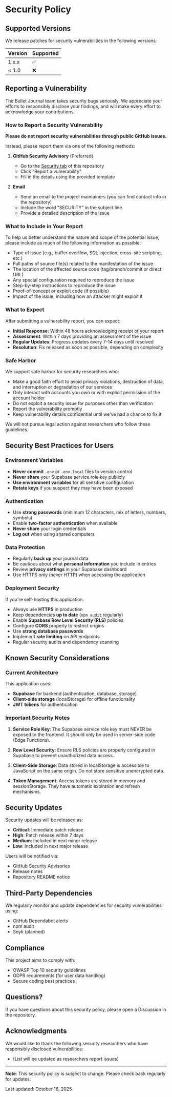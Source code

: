 # Security Policy

## Supported Versions

We release patches for security vulnerabilities in the following versions:

| Version | Supported          |
| ------- | ------------------ |
| 1.x.x   | :white_check_mark: |
| < 1.0   | :x:                |

## Reporting a Vulnerability

The Bullet Journal team takes security bugs seriously. We appreciate your efforts to responsibly disclose your findings, and will make every effort to acknowledge your contributions.

### How to Report a Security Vulnerability

**Please do not report security vulnerabilities through public GitHub issues.**

Instead, please report them via one of the following methods:

1. **GitHub Security Advisory** (Preferred)
   - Go to the [Security tab](https://github.com/Yuvraj198920/Bullet-Journal/security) of this repository
   - Click "Report a vulnerability"
   - Fill in the details using the provided template

2. **Email**
   - Send an email to the project maintainers (you can find contact info in the repository)
   - Include the word "SECURITY" in the subject line
   - Provide a detailed description of the issue

### What to Include in Your Report

To help us better understand the nature and scope of the potential issue, please include as much of the following information as possible:

- Type of issue (e.g., buffer overflow, SQL injection, cross-site scripting, etc.)
- Full paths of source file(s) related to the manifestation of the issue
- The location of the affected source code (tag/branch/commit or direct URL)
- Any special configuration required to reproduce the issue
- Step-by-step instructions to reproduce the issue
- Proof-of-concept or exploit code (if possible)
- Impact of the issue, including how an attacker might exploit it

### What to Expect

After submitting a vulnerability report, you can expect:

- **Initial Response**: Within 48 hours acknowledging receipt of your report
- **Assessment**: Within 7 days providing an assessment of the issue
- **Regular Updates**: Progress updates every 7-14 days until resolved
- **Resolution**: Fix released as soon as possible, depending on complexity

### Safe Harbor

We support safe harbor for security researchers who:

- Make a good faith effort to avoid privacy violations, destruction of data, and interruption or degradation of our services
- Only interact with accounts you own or with explicit permission of the account holder
- Do not exploit a security issue for purposes other than verification
- Report the vulnerability promptly
- Keep vulnerability details confidential until we've had a chance to fix it

We will not pursue legal action against researchers who follow these guidelines.

## Security Best Practices for Users

### Environment Variables

- **Never commit** `.env` or `.env.local` files to version control
- **Never share** your Supabase service role key publicly
- **Use environment variables** for all sensitive configuration
- **Rotate keys** if you suspect they may have been exposed

### Authentication

- Use **strong passwords** (minimum 12 characters, mix of letters, numbers, symbols)
- Enable **two-factor authentication** when available
- **Never share** your login credentials
- **Log out** when using shared computers

### Data Protection

- Regularly **back up** your journal data
- Be cautious about what **personal information** you include in entries
- Review **privacy settings** in your Supabase dashboard
- Use HTTPS only (never HTTP) when accessing the application

### Deployment Security

If you're self-hosting this application:

- Always use **HTTPS** in production
- Keep dependencies **up to date** (`npm audit` regularly)
- Enable **Supabase Row Level Security (RLS)** policies
- Configure **CORS** properly to restrict origins
- Use **strong database passwords**
- Implement **rate limiting** on API endpoints
- Regular security audits and dependency scanning

## Known Security Considerations

### Current Architecture

This application uses:
- **Supabase** for backend (authentication, database, storage)
- **Client-side storage** (localStorage) for offline functionality
- **JWT tokens** for authentication

### Important Security Notes

1. **Service Role Key**: The Supabase service role key must NEVER be exposed to the frontend. It should only be used in server-side code (Edge Functions).

2. **Row Level Security**: Ensure RLS policies are properly configured in Supabase to prevent unauthorized data access.

3. **Client-Side Storage**: Data stored in localStorage is accessible to JavaScript on the same origin. Do not store sensitive unencrypted data.

4. **Token Management**: Access tokens are stored in memory and sessionStorage. They have automatic expiration and refresh mechanisms.

## Security Updates

Security updates will be released as:
- **Critical**: Immediate patch release
- **High**: Patch release within 7 days
- **Medium**: Included in next minor release
- **Low**: Included in next major release

Users will be notified via:
- GitHub Security Advisories
- Release notes
- Repository README notice

## Third-Party Dependencies

We regularly monitor and update dependencies for security vulnerabilities using:
- GitHub Dependabot alerts
- npm audit
- Snyk (planned)

## Compliance

This project aims to comply with:
- OWASP Top 10 security guidelines
- GDPR requirements (for user data handling)
- Secure coding best practices

## Questions?

If you have questions about this security policy, please open a Discussion in the repository.

## Acknowledgments

We would like to thank the following security researchers who have responsibly disclosed vulnerabilities:

- (List will be updated as researchers report issues)

---

**Note**: This security policy is subject to change. Please check back regularly for updates.

Last updated: October 16, 2025
